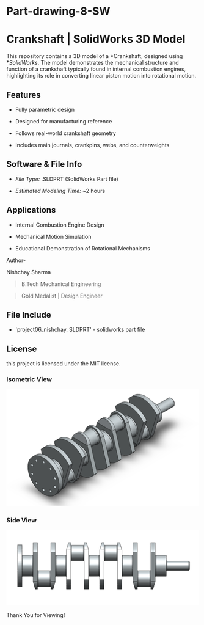 # Part-drawing-8-SW

# Crankshaft | SolidWorks 3D Model

This repository contains a 3D model of a *Crankshaft, designed using **SolidWorks*. The model demonstrates the mechanical structure and function of a crankshaft typically found in internal combustion engines, highlighting its role in converting linear piston motion into rotational motion.

## Features

- Fully parametric design

- Designed for manufacturing reference

- Follows real-world crankshaft geometry

- Includes main journals, crankpins, webs, and counterweights


## Software & File Info

- *File Type:* .SLDPRT (SolidWorks Part file)

- *Estimated Modeling Time:* ~2 hours

## Applications

- Internal Combustion Engine Design

- Mechanical Motion Simulation

- Educational Demonstration of Rotational Mechanisms




Author-

Nishchay Sharma

>B.Tech Mechanical Engineering

>Gold Medalist | Design Engineer

  



## File Include

- 'project06_nishchay.  SLDPRT' -
solidworks part file
## License

this project is licensed under the MIT license.

### Isometric View 
![Isometric View](8a.png)

### Side View
![Side View](8b.png)



Thank You for Viewing!
